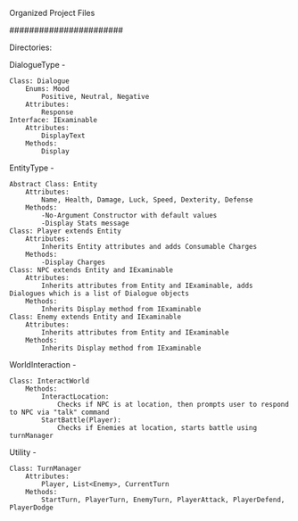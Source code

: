 Organized Project Files


#######################

Directories:

DialogueType - 

    Class: Dialogue
        Enums: Mood
            Positive, Neutral, Negative
        Attributes:
            Response
    Interface: IExaminable
        Attributes:
            DisplayText
        Methods: 
            Display
EntityType -

    Abstract Class: Entity
        Attributes:
            Name, Health, Damage, Luck, Speed, Dexterity, Defense
        Methods:
            -No-Argument Constructor with default values
            -Display Stats message
    Class: Player extends Entity
        Attributes:
            Inherits Entity attributes and adds Consumable Charges
        Methods:
            -Display Charges
    Class: NPC extends Entity and IExaminable
        Attributes:
            Inherits attributes from Entity and IExaminable, adds Dialogues which is a list of Dialogue objects
        Methods:
            Inherits Display method from IExaminable
    Class: Enemy extends Entity and IExaminable
        Attributes:
            Inherits attributes from Entity and IExaminable
        Methods:
            Inherits Display method from IExaminable
WorldInteraction -

    Class: InteractWorld
        Methods:
            InteractLocation:
                Checks if NPC is at location, then prompts user to respond to NPC via "talk" command
            StartBattle(Player):
                Checks if Enemies at location, starts battle using turnManager

Utility -

    Class: TurnManager
        Attributes:
            Player, List<Enemy>, CurrentTurn
        Methods:
            StartTurn, PlayerTurn, EnemyTurn, PlayerAttack, PlayerDefend, PlayerDodge
            
